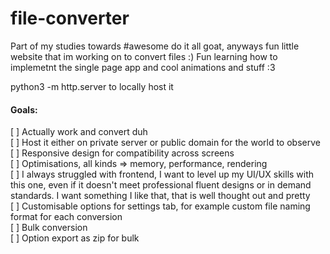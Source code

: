 # file-converter
Part of my studies towards #awesome do it all goat, anyways fun little website that im working on to convert files :) Fun learning how to implemetnt the single page app and cool animations and stuff :3 

python3 -m http.server to locally host it 

#### Goals:

[ ] Actually work and convert duh  
[ ] Host it either on private server or public domain for the world to observe  
[ ] Responsive design for compatibility across screens  
[ ] Optimisations, all kinds => memory, performance, rendering   
[ ] I always struggled with frontend, I want to level up my UI/UX skills with this one, even if it doesn't meet professional fluent designs or in demand standards. I want something I like that, that is well thought out and pretty  
[ ] Customisable options for settings tab, for example custom file naming format for each conversion  
[ ] Bulk conversion  
[ ] Option export as zip for bulk  
